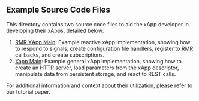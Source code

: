 ## Example Source Code Files

This directory contains two source code files to aid the xApp developer in developing their xApps, detailed below:

1. [RMR XApp Main](source_code/rmrxapp_main.py): Example reactive xApp implementation, showing how to respond to signals, create configuration file handlers, register to RMR callbacks, and create subscriptions. 
2. [Xapp Main](source_code/rmrxapp_main.py): Example general xApp implementation, showing how to create an HTTP server, load parameters from the xApp descriptor, manipulate data from persistent storage, and react to REST calls. 

For additional information and context about their utilization, please refer to our tutorial paper. 

